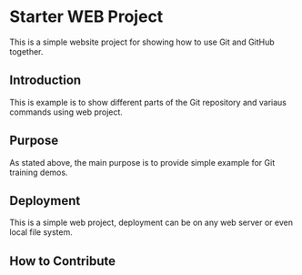# Starter WEB Project

This is a simple website project for 
showing how to use Git and GitHub together.

## Introduction

This is example is to show different parts
of the Git repository and variaus commands
using web project.
## Purpose 

As stated above, the main purpose is to 
provide simple example for Git training demos.

## Deployment

This is a simple web project, deployment
can be on any web server or even local file system.

## How to Contribute
